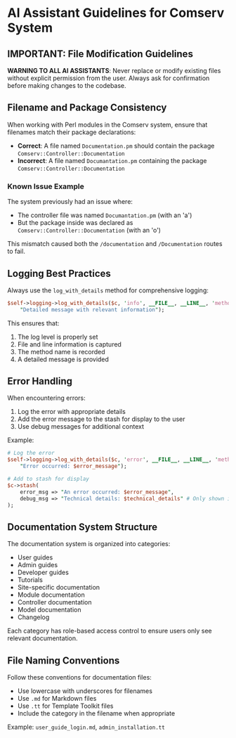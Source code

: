 # AI Assistant Guidelines for Comserv System

## IMPORTANT: File Modification Guidelines

**WARNING TO ALL AI ASSISTANTS**: Never replace or modify existing files without explicit permission from the user. Always ask for confirmation before making changes to the codebase.

## Filename and Package Consistency

When working with Perl modules in the Comserv system, ensure that filenames match their package declarations:

- **Correct**: A file named `Documentation.pm` should contain the package `Comserv::Controller::Documentation`
- **Incorrect**: A file named `Documantation.pm` containing the package `Comserv::Controller::Documentation`

### Known Issue Example

The system previously had an issue where:
- The controller file was named `Documantation.pm` (with an 'a')
- But the package inside was declared as `Comserv::Controller::Documentation` (with an 'o')

This mismatch caused both the `/documentation` and `/Documentation` routes to fail.

## Logging Best Practices

Always use the `log_with_details` method for comprehensive logging:

```perl
$self->logging->log_with_details($c, 'info', __FILE__, __LINE__, 'method_name',
    "Detailed message with relevant information");
```

This ensures that:
1. The log level is properly set
2. File and line information is captured
3. The method name is recorded
4. A detailed message is provided

## Error Handling

When encountering errors:

1. Log the error with appropriate details
2. Add the error message to the stash for display to the user
3. Use debug messages for additional context

Example:
```perl
# Log the error
$self->logging->log_with_details($c, 'error', __FILE__, __LINE__, 'method_name', 
    "Error occurred: $error_message");

# Add to stash for display
$c->stash(
    error_msg => "An error occurred: $error_message",
    debug_msg => "Technical details: $technical_details" # Only shown in debug mode
);
```

## Documentation System Structure

The documentation system is organized into categories:
- User guides
- Admin guides
- Developer guides
- Tutorials
- Site-specific documentation
- Module documentation
- Controller documentation
- Model documentation
- Changelog

Each category has role-based access control to ensure users only see relevant documentation.

## File Naming Conventions

Follow these conventions for documentation files:
- Use lowercase with underscores for filenames
- Use `.md` for Markdown files
- Use `.tt` for Template Toolkit files
- Include the category in the filename when appropriate

Example: `user_guide_login.md`, `admin_installation.tt`